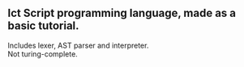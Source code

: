 ## Ict Script programming language, made as a basic tutorial.
Includes lexer, AST parser and interpreter.  
Not turing-complete.
